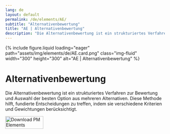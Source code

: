 ```yaml
---
lang: de
layout: default
permalink: /de/elements/AE/
subtitle: "Alternativenbewertung"
title: "AE | Alternativenbewertung"
description: "Die Alternativenbewertung ist ein strukturiertes Verfahren zur Bewertung und Auswahl der besten Option aus mehreren Alternativen. Diese Methode hilft, fundierte Entscheidungen zu treffen, indem sie verschiedene Kriterien und Gewichtungen berücksichtigt."
---
```


{% include figure.liquid loading="eager" path="assets/img/elements/de/AE.card.png" class="img-fluid" width="300" height="300" alt="AE | Alternativenbewertung" %}

# Alternativenbewertung

Die Alternativenbewertung ist ein strukturiertes Verfahren zur Bewertung und Auswahl der besten Option aus mehreren Alternativen. Diese Methode hilft, fundierte Entscheidungen zu treffen, indem sie verschiedene Kriterien und Gewichtungen berücksichtigt.

<a href="https://apps.apple.com/app/apple-store/id6738084498?pt=127441684&ct=website&mt=8">
  <img src="{{ "assets/img/en/appstore.png" | relative_url }}" width="120" height="40" alt="Download PM Elements">
</a>
